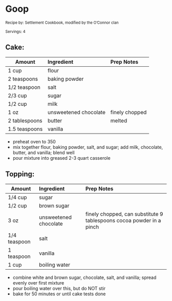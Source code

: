 # Goop

<small>Recipe by: Settlement Cookbook, modified by the O’Connor clan</small>

<small>Servings: 4</small>

## Cake:

| Amount        | Ingredient            | Prep Notes     |
| ------------- | :-------------------- | :------------- |
| 1 cup         | flour                 |                |
| 2 teaspoons   | baking powder         |                |
| 1/2 teaspoon  | salt                  |                |
| 2/3 cup       | sugar                 |                |
| 1/2 cup       | milk                  |                |
| 1 oz          | unsweetened chocolate | finely chopped |
| 2 tablespoons | butter                | melted         |
| 1.5 teaspoons | vanilla               |                |

- preheat oven to 350
- mix together flour, baking powder, salt, and sugar; add milk, chocolate, butter, and vanilla; blend well
- pour mixture into greased 2-3 quart casserole

## Topping:

| Amount       | Ingredient            | Prep Notes                                                          |
| ------------ | :-------------------- | :------------------------------------------------------------------ |
| 1/4 cup      | sugar                 |                                                                     |
| 1/2 cup      | brown sugar           |                                                                     |
| 3 oz         | unsweetened chocolate | finely chopped, can substitute 9 tablespoons cocoa powder in a pinch |
| 1/4 teaspoon | salt                  |                                                                     |
| 1 teaspoon   | vanilla               |                                                                     |
| 1 cup        | boiling water         |                                                                     |

- combine white and brown sugar, chocolate, salt, and vanilla; spread evenly over first mixture
- pour boiling water over this, but do NOT stir
- bake for 50 minutes or until cake tests done
